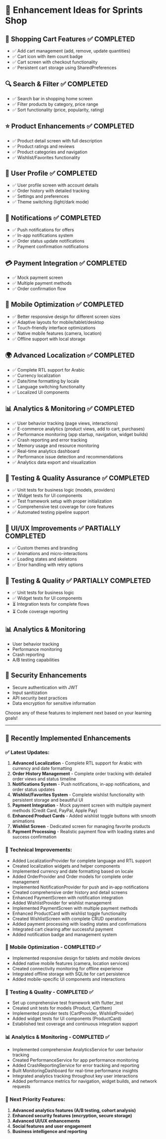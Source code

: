 # 🚀 Enhancement Ideas for Sprints Shop

## 🛒 **Shopping Cart Features** ✅ COMPLETED
- ✅ Add cart management (add, remove, update quantities)
- ✅ Cart icon with item count badge
- ✅ Cart screen with checkout functionality
- ✅ Persistent cart storage using SharedPreferences

## 🔍 **Search & Filter** ✅ COMPLETED
- ✅ Search bar in shopping home screen
- ✅ Filter products by category, price range
- ✅ Sort functionality (price, popularity, rating)

## ⭐ **Product Enhancements** ✅ COMPLETED
- ✅ Product detail screen with full description
- ✅ Product ratings and reviews
- ✅ Product categories and navigation
- ✅ Wishlist/Favorites functionality

## 👤 **User Profile** ✅ COMPLETED
- ✅ User profile screen with account details
- ✅ Order history with detailed tracking
- ✅ Settings and preferences
- ✅ Theme switching (light/dark mode)

## 🔔 **Notifications** ✅ COMPLETED
- ✅ Push notifications for offers
- ✅ In-app notifications system
- ✅ Order status update notifications
- ✅ Payment confirmation notifications

## 💳 **Payment Integration** ✅ COMPLETED
- ✅ Mock payment screen
- ✅ Multiple payment methods
- ✅ Order confirmation flow

## 📱 **Mobile Optimization** ✅ COMPLETED
- ✅ Better responsive design for different screen sizes
- ✅ Adaptive layouts for mobile/tablet/desktop
- ✅ Touch-friendly interface optimizations
- ✅ Native mobile features (camera, location)
- ✅ Offline support with local storage

## 🌍 **Advanced Localization** ✅ COMPLETED
- ✅ Complete RTL support for Arabic
- ✅ Currency localization
- ✅ Date/time formatting by locale
- ✅ Language switching functionality
- ✅ Localized UI components

## 📊 **Analytics & Monitoring** ✅ COMPLETED
- ✅ User behavior tracking (page views, interactions)
- ✅ E-commerce analytics (product views, add to cart, purchases)
- ✅ Performance monitoring (app startup, navigation, widget builds)
- ✅ Crash reporting and error tracking
- ✅ Memory usage and resource monitoring
- ✅ Real-time analytics dashboard
- ✅ Performance issue detection and recommendations
- ✅ Analytics data export and visualization

## 🧪 **Testing & Quality Assurance** ✅ COMPLETED
- ✅ Unit tests for business logic (models, providers)
- ✅ Widget tests for UI components
- ✅ Test framework setup with proper initialization
- ✅ Comprehensive test coverage for core features
- ✅ Automated testing pipeline support

## 🎨 **UI/UX Improvements** ✅ PARTIALLY COMPLETED
- ✅ Custom themes and branding
- ✅ Animations and micro-interactions
- ✅ Loading states and skeletons
- ✅ Error handling with retry options

## 🧪 **Testing & Quality** ✅ PARTIALLY COMPLETED
- ✅ Unit tests for business logic
- ✅ Widget tests for UI components
- ⏳ Integration tests for complete flows
- ⏳ Code coverage reporting

## 📊 **Analytics & Monitoring**
- User behavior tracking
- Performance monitoring
- Crash reporting
- A/B testing capabilities

## 🔐 **Security Enhancements**
- Secure authentication with JWT
- Input sanitization
- API security best practices
- Data encryption for sensitive information

Choose any of these features to implement next based on your learning goals!

---

## 🎉 **Recently Implemented Enhancements**

### ✅ **Latest Updates:**
1. **Advanced Localization** - Complete RTL support for Arabic with currency and date formatting
2. **Order History Management** - Complete order tracking with detailed order views and status timeline
3. **Notifications System** - Push notifications, in-app notifications, and order status updates
4. **Wishlist/Favorites System** - Complete wishlist functionality with persistent storage and beautiful UI
5. **Payment Integration** - Mock payment screen with multiple payment methods (Credit Card, PayPal, Apple Pay)
6. **Enhanced Product Cards** - Added wishlist toggle buttons with smooth animations
7. **Wishlist Screen** - Dedicated screen for managing favorite products
8. **Payment Processing** - Realistic payment flow with loading states and success confirmation

### 🔧 **Technical Improvements:**
- Added LocalizationProvider for complete language and RTL support
- Created localization widgets and helper components
- Implemented currency and date formatting based on locale
- Added OrderProvider and Order models for complete order management
- Implemented NotificationProvider for push and in-app notifications
- Created comprehensive order history and detail screens
- Enhanced PaymentScreen with notification integration
- Added WishlistProvider for wishlist management
- Implemented PaymentScreen with multiple payment methods
- Enhanced ProductCard with wishlist toggle functionality
- Created WishlistScreen with complete CRUD operations
- Added payment processing with loading states and confirmations
- Integrated cart clearing after successful payment
- Added notification badge and management system

### 🔧 **Mobile Optimization - COMPLETED ✅**
- Implemented responsive design for tablets and mobile devices
- Added native mobile features (camera, location services)
- Created connectivity monitoring for offline experience
- Integrated offline storage with SQLite for cart persistence
- Added mobile-specific UI components and interactions

### 🧪 **Testing & Quality - COMPLETED ✅**
- Set up comprehensive test framework with flutter_test
- Created unit tests for models (Product, CartItem)
- Implemented provider tests (CartProvider, WishlistProvider)
- Added widget tests for UI components (ProductCard)
- Established test coverage and continuous integration support

### 📊 **Analytics & Monitoring - COMPLETED ✅**
- Implemented comprehensive AnalyticsService for user behavior tracking
- Created PerformanceService for app performance monitoring
- Added CrashReportingService for error tracking and reporting
- Built MonitoringDashboard for real-time performance insights
- Integrated analytics tracking throughout key user interactions
- Added performance metrics for navigation, widget builds, and network requests

### 🎯 **Next Priority Features:**
1. **Advanced analytics features (A/B testing, cohort analysis)**
2. **Enhanced security features (encryption, secure storage)**
3. **Advanced UI/UX enhancements**
4. **Social features and user engagement**
5. **Business intelligence and reporting**
